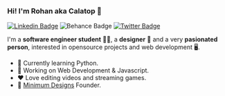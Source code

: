 ### Hi! I'm Rohan aka Calatop 👋

[![Linkedin Badge](https://img.shields.io/badge/-rohansanjeev-blue?style=flat-square&logo=Linkedin&logoColor=white&color=242933&link=https://www.linkedin.com/in/rohansanjeev/)](https://www.linkedin.com/in/rohansanjeev/) ![Behance Badge](https://img.shields.io/badge/-Portfolio-blue?style=flat-square&logo=behance&logoColor=white&color=242933&link=https://www.behance.net/calatop) [![Twitter Badge](https://img.shields.io/badge/-@calatopbtw-1ca0f1?style=flat-square&color=242933&logo=twitter&logoColor=white&link=https://twitter.com/calatopbtw)](https://twitter.com/calatopbtw)

I'm a **software engineer student** 👨‍💻, a **designer** 🎨 and a very **pasionated person**, interested in opensource projects and web development 
🖥️. 

- 🌱 Currently learning Python.
- 🚀 Working on Web Development & Javascript.
- ❤️ Love editing videos and streaming games.
- 🌟 [Minimum Designs](https://www.minimumdesigns.shop/) Founder.
